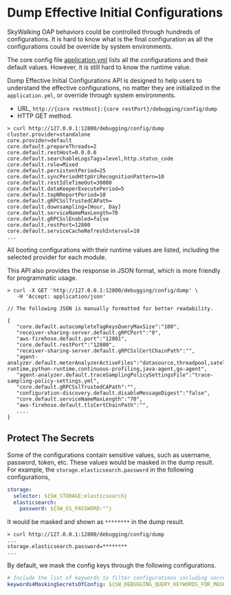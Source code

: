# Dump Effective Initial Configurations

SkyWalking OAP behaviors could be controlled through hundreds of configurations. It is hard to know what is the final
configuration as all the configurations could be override by system environments.

The core config file [application.yml](../../../oap-server/server-starter/src/main/resources/application.yml) lists all the configurations
and their default values. However, it is still hard to know the runtime value.

Dump Effective Initial Configurations API is designed to help users to understand the effective configurations, no matter
they are initialized in the `application.yml`, or override through system environments.
- URL, `http://{core restHost}:{core restPort}/debugging/config/dump`
- HTTP GET method.

```shell
> curl http://127.0.0.1:12800/debugging/config/dump
cluster.provider=standalone
core.provider=default
core.default.prepareThreads=2
core.default.restHost=0.0.0.0
core.default.searchableLogsTags=level,http.status_code
core.default.role=Mixed
core.default.persistentPeriod=25
core.default.syncPeriodHttpUriRecognitionPattern=10
core.default.restIdleTimeOut=30000
core.default.dataKeeperExecutePeriod=5
core.default.topNReportPeriod=10
core.default.gRPCSslTrustedCAPath=
core.default.downsampling=[Hour, Day]
core.default.serviceNameMaxLength=70
core.default.gRPCSslEnabled=false
core.default.restPort=12800
core.default.serviceCacheRefreshInterval=10
...
```

All booting configurations with their runtime values are listed, including the selected provider for each module.

This API also provides the response in JSON format, which is more friendly for programmatic usage.

```shell
> curl -X GET 'http://127.0.0.1:12800/debugging/config/dump' \
   -H 'Accept: application/json'

// The following JSON is manually formatted for better readability.

{
   "core.default.autocompleteTagKeysQueryMaxSize":"100",
   "receiver-sharing-server.default.gRPCPort":"0",
   "aws-firehose.default.port":"12801",
   "core.default.restPort":"12800",
   "receiver-sharing-server.default.gRPCSslCertChainPath":"",
   "agent-analyzer.default.meterAnalyzerActiveFiles":"datasource,threadpool,satellite,go-runtime,python-runtime,continuous-profiling,java-agent,go-agent",
   "agent-analyzer.default.traceSamplingPolicySettingsFile":"trace-sampling-policy-settings.yml",
   "core.default.gRPCSslTrustedCAPath":"",
   "configuration-discovery.default.disableMessageDigest":"false",
   "core.default.serviceNameMaxLength":"70",
   "aws-firehose.default.tlsCertChainPath":"",
   ....
}
```

## Protect The Secrets

Some of the configurations contain sensitive values, such as username, password, token, etc. These values would be
masked
in the dump result. For example, the `storage.elasticsearch.password` in the following configurations,

```yaml
storage:
  selector: ${SW_STORAGE:elasticsearch}
  elasticsearch:
    password: ${SW_ES_PASSWORD:""}
```

It would be masked and shown as `********` in the dump result.

```shell
> curl http://127.0.0.1:12800/debugging/config/dump
...
storage.elasticsearch.password=********
...
```

By default, we mask the config keys through the following configurations.

```yaml
# Include the list of keywords to filter configurations including secrets. Separate keywords by a comma.
keywords4MaskingSecretsOfConfig: ${SW_DEBUGGING_QUERY_KEYWORDS_FOR_MASKING_SECRETS:user,password,token,accessKey,secretKey,authentication}
```